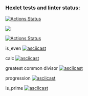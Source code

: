 ### Hexlet tests and linter status:
[![Actions Status](https://github.com/Nella611/python-project-lvl1/workflows/hexlet-check/badge.svg)](https://github.com/Nella611/python-project-lvl1/actions)

<a href="https://codeclimate.com/github/Nella611/python-project-lvl1"><img src="https://api.codeclimate.com/v1/badges/a99a88d28ad37a79dbf6/maintainability" /></a>

[![Actions Status](https://github.com/Nella611/python-project-lvl1/workflows/linter/badge.svg)](https://github.com/Nella611/python-project-lvl1/actions)

is_even
[![asciicast](https://asciinema.org/a/A3aIKx4C5lLUgrThbiohX8PNF.svg)](https://asciinema.org/a/A3aIKx4C5lLUgrThbiohX8PNF)

calc
[![asciicast](https://asciinema.org/a/Vy1oFZM2t4Or8OS0PxNADgdmD.svg)](https://asciinema.org/a/Vy1oFZM2t4Or8OS0PxNADgdmD)

greatest common divisor
[![asciicast](https://asciinema.org/a/Du6yt5hWa9AksN0no5NZp4VgG.svg)](https://asciinema.org/a/Du6yt5hWa9AksN0no5NZp4VgG)

progression
[![asciicast](https://asciinema.org/a/cLGeOnl60vMSb2bgucOYbxhMQ.svg)](https://asciinema.org/a/cLGeOnl60vMSb2bgucOYbxhMQ)

is_prime
[![asciicast](https://asciinema.org/a/G4WmcnWFXcUijaE9owaK0EPgA.svg)](https://asciinema.org/a/G4WmcnWFXcUijaE9owaK0EPgA)
